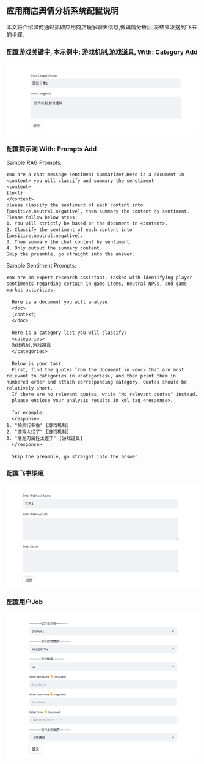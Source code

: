 ## 应用商店舆情分析系统配置说明
本文将介绍如何通过抓取应用商店玩家聊天信息,做舆情分析后,将结果发送到飞书的步骤.
### 配置游戏关键字, 本示例中: 游戏机制,游戏道具, With: Category Add
![alt text](./images/category.png)
### 配置提示词 With: Prompts Add
Sample RAG Prompts:
```
You are a chat message sentiment summarizer,Here is a document in <content> you will classify and summary the senetiment
<content>
{text}
</content>
please classify the sentiment of each content into [positive,neutral,negative], then summary the content by sentiment.
Please follow below steps:
1. You will strictly be based on the document in <content>.
2. Classify the sentiment of each content into [positive,neutral,negative].
3. Then summary the chat content by sentiment.
4. Only output the summary content.
Skip the preamble, go straight into the answer.
```

Sample Sentiment Prompts:
```
You are an expert research assistant, tasked with identifying player sentiments regarding certain in-game items, neutral NPCs, and game market activities.

  Here is a document you will analyze
  <doc>
  {context}
  </doc>

  Here is a category list you will classify:
  <categories>
  游戏机制,游戏道具
  </categories>

  Below is your task:
  First, find the quotes from the document in <doc> that are most relevant to categories in <categories>, and then print them in numbered order and attach corresponding category. Quotes should be relatively short.
  If there are no relevant quotes, write "No relevant quotes" instead.
  please enclose your analysis results in xml tag <response>.

  for example:
  <response>
1. "拍卖行多香" [游戏机制]
2. "游戏太烂了" [游戏机制]
3. "屠龙刀属性太差了" [游戏道具]
  </response>

  Skip the preamble, go straight into the answer.
```
### 配置飞书渠道

![alt text](./images/feishu.png)

### 配置用户Job
![alt text](./images/job.png)